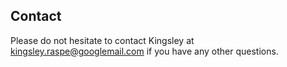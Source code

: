 ## Contact

Please do not hesitate to contact Kingsley at kingsley.raspe@googlemail.com if you have any other questions.

## 



